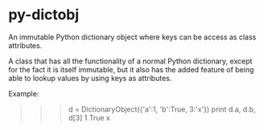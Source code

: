 py-dictobj
==========

An immutable Python dictionary object where keys can be access as class attributes.

A class that has all the functionality of a normal Python dictionary, except
for the fact it is itself immutable, but it also has the added feature of
being able to lookup values by using keys as attributes.

Example:
  >>> d = DictionaryObject({'a':1, 'b':True, 3:'x'})
  >>> print d.a, d.b, d[3]
  1 True x
